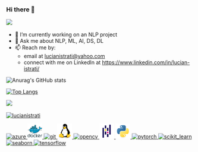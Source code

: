 ### Hi there 👋
![](https://komarev.com/ghpvc/?username=lucianistrati&color=green)
- 🔭 I’m currently working on an NLP project
- 💬 Ask me about NLP, ML, AI, DS, DL
- 📫 Reach me by:
  - email at lucianistrati@yahoo.com 
  - connect with me on LinkedIn at https://www.linkedin.com/in/lucian-istrati/

![Anurag's GitHub stats](https://github-readme-stats.vercel.app/api?username=lucianistrati&count_private=true&show_icons=true&hide=prs,issues)

[![Top Langs](https://github-readme-stats.vercel.app/api/top-langs/?username=lucianistrati&langs_count=2)](https://github.com/anuraghazra/github-readme-stats)

<p>
<img src="https://github-readme-streak-stats.herokuapp.com/?user=lucianistrati&hide_border=true" />
</p>

<p> <a href="https://github.com/ryo-ma/github-profile-trophy"><img src="https://github-profile-trophy.vercel.app/?username=lucianistrati" alt="lucianistrati" /></a> </p>


<p> 
  <a href="https://azure.microsoft.com/en-in/" target="_blank" rel="noreferrer"> <img src="https://www.vectorlogo.zone/logos/microsoft_azure/microsoft_azure-icon.svg" alt="azure" width="40" height="40"/> </a> <a href="https://www.docker.com/" target="_blank" rel="noreferrer"> <img src="https://raw.githubusercontent.com/devicons/devicon/master/icons/docker/docker-original-wordmark.svg" alt="docker" width="40" height="40"/> </a> <a href="https://git-scm.com/" target="_blank" rel="noreferrer"> <img src="https://www.vectorlogo.zone/logos/git-scm/git-scm-icon.svg" alt="git" width="40" height="40"/> </a> <a href="https://www.linux.org/" target="_blank" rel="noreferrer"> <img src="https://raw.githubusercontent.com/devicons/devicon/master/icons/linux/linux-original.svg" alt="linux" width="40" height="40"/> </a> <a href="https://opencv.org/" target="_blank" rel="noreferrer"> <img src="https://www.vectorlogo.zone/logos/opencv/opencv-icon.svg" alt="opencv" width="40" height="40"/> </a> <a href="https://pandas.pydata.org/" target="_blank" rel="noreferrer"> <img src="https://raw.githubusercontent.com/devicons/devicon/2ae2a900d2f041da66e950e4d48052658d850630/icons/pandas/pandas-original.svg" alt="pandas" width="40" height="40"/> </a> <a href="https://www.python.org" target="_blank" rel="noreferrer"> <img src="https://raw.githubusercontent.com/devicons/devicon/master/icons/python/python-original.svg" alt="python" width="40" height="40"/> </a> <a href="https://pytorch.org/" target="_blank" rel="noreferrer"> <img src="https://www.vectorlogo.zone/logos/pytorch/pytorch-icon.svg" alt="pytorch" width="40" height="40"/> </a> <a href="https://scikit-learn.org/" target="_blank" rel="noreferrer"> <img src="https://upload.wikimedia.org/wikipedia/commons/0/05/Scikit_learn_logo_small.svg" alt="scikit_learn" width="40" height="40"/> </a> <a href="https://seaborn.pydata.org/" target="_blank" rel="noreferrer"> <img src="https://seaborn.pydata.org/_images/logo-mark-lightbg.svg" alt="seaborn" width="40" height="40"/> </a> <a href="https://www.tensorflow.org" target="_blank" rel="noreferrer"> <img src="https://www.vectorlogo.zone/logos/tensorflow/tensorflow-icon.svg" alt="tensorflow" width="40" height="40"/> </a> 
</p>
